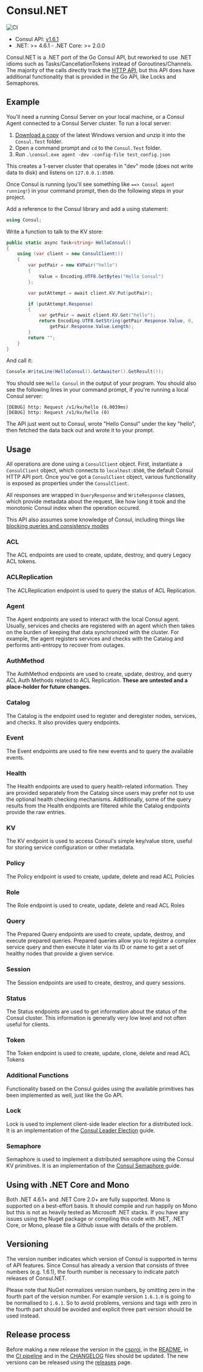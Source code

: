 # Consul.NET

![CI](https://github.com/G-Research/consuldotnet/workflows/CI/badge.svg)

* Consul API: [v1.6.1](https://github.com/hashicorp/consul/tree/v1.6.1/api)
* .NET: >= 4.6.1 - .NET Core: >= 2.0.0

Consul.NET is a .NET port of the Go Consul API, but reworked to use .NET
idioms such as Tasks/CancellationTokens instead of Goroutines/Channels.
The majority of the calls directly track the [HTTP
API](https://www.consul.io/docs/agent/http.html), but this API does have
additional functionality that is provided in the Go API, like Locks and
Semaphores.

## Example

You'll need a running Consul Server on your local machine, or a Consul
Agent connected to a Consul Server cluster. To run a local server:

1. [Download a copy](https://www.consul.io/downloads.html) of the latest Windows
version and unzip it into the `Consul.Test` folder.
2. Open a command prompt and `cd` to the `Consul.Test` folder.
3. Run `.\consul.exe agent -dev -config-file test_config.json`

This creates a 1-server cluster that operates in "dev" mode (does not
write data to disk) and listens on `127.0.0.1:8500`.

Once Consul is running (you'll see something like `==> Consul
agent running!`) in your command prompt, then do the following
steps in your project.

Add a reference to the Consul library and add a using statement:

```csharp
using Consul;
```

Write a function to talk to the KV store:

```csharp
public static async Task<string> HelloConsul()
{
    using (var client = new ConsulClient())
    {
        var putPair = new KVPair("hello")
        {
            Value = Encoding.UTF8.GetBytes("Hello Consul")
        };

        var putAttempt = await client.KV.Put(putPair);

        if (putAttempt.Response)
        {
            var getPair = await client.KV.Get("hello");
            return Encoding.UTF8.GetString(getPair.Response.Value, 0,
                getPair.Response.Value.Length);
        }
        return "";
    }
}
```

And call it:

```csharp
Console.WriteLine(HelloConsul().GetAwaiter().GetResult());
```

You should see `Hello Consul` in the output of your program. You should
also see the following lines in your command prompt, if you're running
a local Consul server:

```
[DEBUG] http: Request /v1/kv/hello (6.0039ms)
[DEBUG] http: Request /v1/kv/hello (0)
```

The API just went out to Consul, wrote "Hello Consul" under the key
"hello", then fetched the data back out and wrote it to your prompt.

## Usage

All operations are done using a `ConsulClient` object. First,
instantiate a `ConsulClient` object, which connects to `localhost:8500`,
the default Consul HTTP API port. Once you've got a `ConsulClient`
object, various functionality is exposed as properties under the
`ConsulClient`.

All responses are wrapped in `QueryResponse` and `WriteResponse`
classes, which provide metadata about the request, like how long it
took and the monotonic Consul index when the operation occured.

This API also assumes some knowledge of Consul, including things like
[blocking queries and consistency
modes](https://www.consul.io/docs/agent/http.html)

### ACL

The ACL endpoints are used to create, update, destroy, and query Legacy ACL tokens.

### ACLReplication

The ACLReplication endpoint is used to query the status of ACL Replication.

### Agent

The Agent endpoints are used to interact with the local Consul agent.
Usually, services and checks are registered with an agent which then
takes on the burden of keeping that data synchronized with the cluster.
For example, the agent registers services and checks with the Catalog
and performs anti-entropy to recover from outages.

### AuthMethod

The AuthMethod endpoints are used to create, update, destroy, and query ACL Auth Methods
related to ACL Replication. **These are untested and a place-holder for future changes.**

### Catalog

The Catalog is the endpoint used to register and deregister nodes,
services, and checks. It also provides query endpoints.

### Event

The Event endpoints are used to fire new events and to query the
available events.

### Health

The Health endpoints are used to query health-related information. They
are provided separately from the Catalog since users may prefer not to
use the optional health checking mechanisms. Additionally, some of the
query results from the Health endpoints are filtered while the Catalog
endpoints provide the raw entries.

### KV

The KV endpoint is used to access Consul's simple key/value store,
useful for storing service configuration or other metadata.

### Policy

The Policy endpoint is used to create, update, delete and read ACL Policies

### Role

The Role endpoint is used to create, update, delete and read ACL Roles

### Query

The Prepared Query endpoints are used to create, update, destroy, and
execute prepared queries. Prepared queries allow you to register a
complex service query and then execute it later via its ID or name to
get a set of healthy nodes that provide a given service.

### Session

The Session endpoints are used to create, destroy, and query sessions.

### Status

The Status endpoints are used to get information about the status of the
Consul cluster. This information is generally very low level and not
often useful for clients.

### Token

The Token endpoint is used to create, update, clone, delete and read ACL Tokens

### Additional Functions

Functionality based on the Consul guides using the available primitives
has been implemented as well, just like the Go API.

### Lock

Lock is used to implement client-side leader election for a distributed
lock. It is an implementation of the [Consul Leader
Election](https://consul.io/docs/guides/leader-election.html) guide.

### Semaphore

Semaphore is used to implement a distributed semaphore using the Consul
KV primitives. It is an implementation of the [Consul Semaphore
](https://www.consul.io/docs/guides/semaphore.html) guide.

## Using with .NET Core and Mono

Both .NET 4.6.1+ and .NET Core 2.0+ are fully supported. Mono is supported on a
best-effort basis. It should compile and run happily on Mono but this is not as
heavily tested as Microsoft .NET stacks. If you have any issues using the Nuget
package or compiling this code with .NET, .NET Core, or Mono, please file a
Github issue with details of the problem.

## Versioning

The version number indicates which version of Consul is supported in terms of API features.
Since Consul has already a version that consists of three numbers (e.g. 1.6.1), the fourth number is necessary to indicate patch releases of Consul.NET.

Please note that NuGet normalizes version numbers, by omitting zero in the fourth part of the version number.
For example version `1.6.1.0` is going to be normalised to `1.6.1`. So to avoid problems, versions and tags with zero in the fourth part should be avoided and explicit three part version should be used instead.

## Release process

Before making a new release the version in the [csproj](Consul/Consul.csproj), in the [README](README.md), in the [CI pipeline](../.github/workflows/ci.yml) and in the [CHANGELOG](CHANGELOG.md) files should be updated.
The new versions can be released using the [releases](https://github.com/G-Research/consuldotnet/releases) page.
